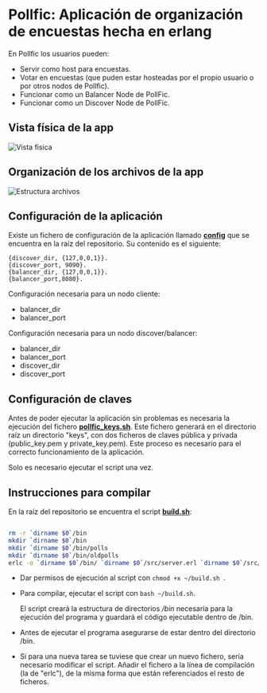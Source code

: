 # Pollfic: Aplicación de organización de encuestas hecha en erlang

En Pollfic los usuarios pueden:

* Servir como host para encuestas.
* Votar en encuestas (que puden estar hosteadas por el propio usuario o por otros nodos de Pollfic).
* Funcionar como un Balancer Node de PollFic.
* Funcionar como un Discover Node de PollFic.

## Vista física de la app

![Vista fisica](https://raw.github.com/braismcastro/pollfic/master/Doc/Physical_view.png)

## Organización de los archivos de la app

![Estructura archivos](https://raw.github.com/braismcastro/pollfic/master/Doc/Project_files.png)

## Configuración de la aplicación

Existe un fichero de configuración  de la aplicación llamado [**config**](https://github.com/braismcastro/pollfic/blob/master/config) que se encuentra en la raíz del repositorio. Su contenido es el siguiente:
```
{discover_dir, {127,0,0,1}}.
{discover_port, 9090}.
{balancer_dir, {127,0,0,1}}.
{balancer_port,8080}.
```
Configuración necesaria para un nodo cliente:
* balancer_dir
* balancer_port

Configuración necesaria para un nodo discover/balancer:
* balancer_dir
* balancer_port
* discover_dir
* discover_port

## Configuración de claves

Antes de poder ejecutar la aplicación sin problemas es necesaria la ejecución del fichero [**pollfic_keys.sh**](https://github.com/braismcastro/pollfic/blob/master/pollfic_keys.sh). Este fichero generará en el directorio raíz un directorio "keys", con dos ficheros de claves pública y privada (public_key.pem y private_key.pem). Este proceso es necesario para el correcto funcionamiento de la aplicación.

Solo es necesario ejecutar el script una vez.

## Instrucciones para compilar

En la raíz del repositorio se encuentra el script [**build.sh**](https://github.com/braismcastro/pollfic/blob/master/build.sh):

```bash

rm -r `dirname $0`/bin
mkdir `dirname $0`/bin
mkdir `dirname $0`/bin/polls
mkdir `dirname $0`/bin/oldpolls 
erlc -o `dirname $0`/bin/ `dirname $0`/src/server.erl `dirname $0`/src/discover.erl `dirname $0`/src/util.erl `dirname $0`/src/dicc.erl `dirname $0`/src/gui.erl `dirname $0`/src/client.erl `dirname $0`/src/filter.erl `dirname $0`/src/encrypt.erl `dirname $0`/src/balancer.erl `dirname $0`/src/mylist.erl
```
* Dar permisos de ejecución al script con ```chmod +x ~/build.sh ```.
* Para compilar, ejecutar el script con ```bash ~/build.sh```.

	 El script creará la estructura de directorios _/bin_ necesaria para la ejecución del programa y guardará el código ejecutable dentro de /bin.
    

* Antes de ejecutar el programa asegurarse de estar dentro del directorio /bin.
* Si para una nueva tarea se tuviese que crear un nuevo fichero, sería necesario modificar el script. Añadir el fichero a la línea de compilación (la de "erlc"), de la misma forma que están referenciados el resto de ficheros. 

